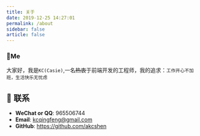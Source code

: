 ```yaml
---
title: 关于
date: 2019-12-25 14:27:01
permalink: /about
sidebar: false
article: false
---
```


### 🐼Me

大家好，我是`KC(Casie)`,一名~~热衷~~于前端开发的工程师，我的追求：`工作开心不加班，生活快乐无忧虑`

## :email: 联系

- **WeChat or QQ**: <a :href="qqUrl" class='qq'>965506744</a>
- **Email**: <a href="mailto:894072666@qq.com">kcqingfeng@gmail.com</a>
- **GitHub**: <https://github.com/akcshen>

<script>
  export default {
    data(){
      return {
        qqUrl: 'tencent://message/?uin=965506744&Site=&Menu=yes' 
      }
    },
    mounted(){
      const flag =  navigator.userAgent.match(/(phone|pad|pod|iPhone|iPod|ios|iPad|Android|Mobile|BlackBerry|IEMobile|MQQBrowser|JUC|Fennec|wOSBrowser|BrowserNG|WebOS|Symbian|Windows Phone)/i);
      if(flag){
        this.qqUrl = 'mqqwpa://im/chat?chat_type=wpa&uin=965506744&version=1&src_type=web&web_src=oicqzone.com'
      }
    }
  }
</script>
